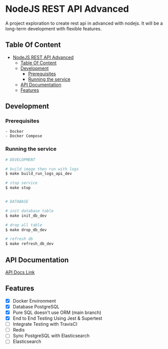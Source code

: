 # NodeJS REST API Advanced
A project exploration to create rest api in advanced with nodejs. It will be a long-term development with flexible features.

## Table Of Content
- [NodeJS REST API Advanced](#nodejs-rest-api-advanced)
  - [Table Of Content](#table-of-content)
  - [Development](#development)
    - [Prerequisites](#prerequisites)
    - [Running the service](#running-the-service)
  - [API Documentation](#api-documentation)
  - [Features](#features)

## Development
### Prerequisites
```
- Docker
- Docker Compose
```
### Running the service
```sh
# DEVELOPMENT

# build image then run with logs 
$ make build_run_logs_api_dev

# stop service
$ make stop


# DATABASE

# init database table
$ make init_db_dev

# drop all table
$ make drop_db_dev

# refresh db
$ make refresh_db_dev

```

## API Documentation 

[API Docs Link](https://documenter.getpostman.com/view/6010208/U16nKPNY)


## Features
- [x] Docker Environment
- [x] Database PostgreSQL
- [x] Pure SQL doesn't use ORM (main branch)
- [x] End to End Testing Using Jest & Supertest
- [ ] Integrate Testing with TravisCI
- [ ] Redis
- [ ] Sync PostgreSQL with Elasticsearch
- [ ] Elasticsearch
